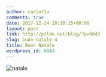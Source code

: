 ```yaml
---
author: carlotta
comments: true
date: 2017-12-24 20:10:15+00:00
layout: post
link: http://pilde.net/blog/?p=6843
slug: buon-natale-4
title: Buon Natale
wordpress_id: 6843
---
```


![natale](http://pilde.net/blog/wp-content/uploads/2018/02/natale.png)



